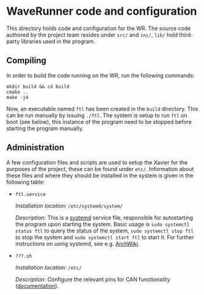# WaveRunner code and configuration

This directory holds code and configuration for the WR. The source code authored by the project team resides under `src/` and `inc/`,
`lib/` hold third-party libraries used in the program.

## Compiling

In order to build the code running on the WR, run the following commands:

```
mkdir build && cd build
cmake ..
make -j4
```

Now, an executable named `ftl` has been created in the `build` directory. This can be run manually by issuing `./ftl`.
The system is setup to run `ftl` on boot (see below), this instance of the program need to be stopped before starting the program
manually.

## Administration

A few configuration files and scripts are used to setup the Xavier for the purposes of the project, these can be found under
`etc/`. Information about these files and where they should be installed in the system is given in the following table:

- `ftl.service`
  
  *Installation location:* `/etc/systemd/system/`
  
  *Description:* This is a [systemd](https://www.freedesktop.org/wiki/Software/systemd/) service file, responsible for autostarting
  the program upon starting the system. Basic usage is `sudo systemctl status ftl` to query the status of the system, 
  `sudo systemctl stop ftl` to stop the system and `sudo systemctl start ftl` to start it.
  For further instructions on using systemd, see e.g. [ArchWiki](https://wiki.archlinux.org/index.php/Systemd).
  
- `???.sh`

  *Installation location:* `/etc/`
  
  *Description:* Configure the relevant pins for CAN functionality ([documentation](https://github.com/hmxf/can_xavier)).
